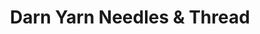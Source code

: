 ---
title: "Darn Yarn Needles & Thread"
url: /harmony/darn-yarn-needles-and-thread/
shop: fabric
---